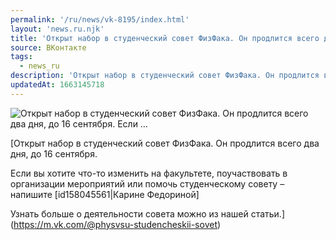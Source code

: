 ```yaml
---
permalink: '/ru/news/vk-8195/index.html'
layout: 'news.ru.njk'
title: 'Открыт набор в студенческий совет ФизФака. Он продлится всего два дня, до 16 сентября.    Если …'
source: ВКонтакте
tags:
  - news_ru
description: 'Открыт набор в студенческий совет ФизФака. Он продлится всего два дня, до 16 сентября.    Если …'
updatedAt: 1663145718
---
```

![Открыт набор в студенческий совет ФизФака. Он продлится всего два дня, до 16 сентября.    Если …](https://sun1-95.userapi.com/impf/c850336/v850336125/1d94ec/BB--GG9KoQc.jpg?size=1280x853&quality=96&sign=b351c9d478917f4927498aecae812daf&c_uniq_tag=u93SeeZbrtsoAEA2_k6Q8LoMp6BsPdAQhIfwiixdCm0&type=album)

[Открыт набор в студенческий совет ФизФака. Он продлится всего два дня, до 16 сентября. 
 
Если вы хотите что-то изменить на факультете, поучаствовать в организации мероприятий или помочь студенческому совету – напишите [id158045561|Карине Федориной] 

Узнать больше о деятельности совета можно из нашей статьи.](https://m.vk.com/@physvsu-studencheskii-sovet)
